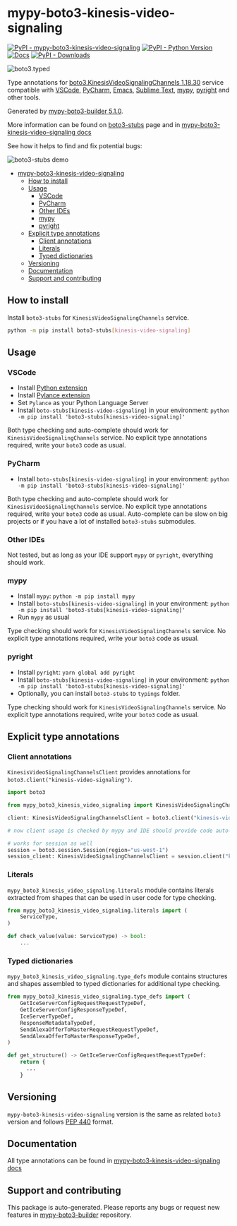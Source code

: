<a id="mypy-boto3-kinesis-video-signaling"></a>

# mypy-boto3-kinesis-video-signaling

[![PyPI - mypy-boto3-kinesis-video-signaling](https://img.shields.io/pypi/v/mypy-boto3-kinesis-video-signaling.svg?color=blue)](https://pypi.org/project/mypy-boto3-kinesis-video-signaling)
[![PyPI - Python Version](https://img.shields.io/pypi/pyversions/mypy-boto3-kinesis-video-signaling.svg?color=blue)](https://pypi.org/project/mypy-boto3-kinesis-video-signaling)
[![Docs](https://img.shields.io/readthedocs/mypy-boto3-builder.svg?color=blue)](https://mypy-boto3-builder.readthedocs.io/)
[![PyPI - Downloads](https://img.shields.io/pypi/dw/mypy-boto3-kinesis-video-signaling?color=blue)](https://pypistats.org/packages/mypy-boto3-kinesis-video-signaling)

![boto3.typed](https://github.com/vemel/mypy_boto3_builder/raw/master/logo.png)

Type annotations for
[boto3.KinesisVideoSignalingChannels 1.18.30](https://boto3.amazonaws.com/v1/documentation/api/1.18.30/reference/services/kinesis-video-signaling.html#KinesisVideoSignalingChannels)
service compatible with [VSCode](https://code.visualstudio.com/),
[PyCharm](https://www.jetbrains.com/pycharm/),
[Emacs](https://www.gnu.org/software/emacs/),
[Sublime Text](https://www.sublimetext.com/),
[mypy](https://github.com/python/mypy),
[pyright](https://github.com/microsoft/pyright) and other tools.

Generated by
[mypy-boto3-builder 5.1.0](https://github.com/vemel/mypy_boto3_builder).

More information can be found on
[boto3-stubs](https://pypi.org/project/boto3-stubs/) page and in
[mypy-boto3-kinesis-video-signaling docs](https://vemel.github.io/boto3_stubs_docs/mypy_boto3_kinesis_video_signaling/)

See how it helps to find and fix potential bugs:

![boto3-stubs demo](https://github.com/vemel/mypy_boto3_builder/raw/master/demo.gif)

- [mypy-boto3-kinesis-video-signaling](#mypy-boto3-kinesis-video-signaling)
  - [How to install](#how-to-install)
  - [Usage](#usage)
    - [VSCode](#vscode)
    - [PyCharm](#pycharm)
    - [Other IDEs](#other-ides)
    - [mypy](#mypy)
    - [pyright](#pyright)
  - [Explicit type annotations](#explicit-type-annotations)
    - [Client annotations](#client-annotations)
    - [Literals](#literals)
    - [Typed dictionaries](#typed-dictionaries)
  - [Versioning](#versioning)
  - [Documentation](#documentation)
  - [Support and contributing](#support-and-contributing)

<a id="how-to-install"></a>

## How to install

Install `boto3-stubs` for `KinesisVideoSignalingChannels` service.

```bash
python -m pip install boto3-stubs[kinesis-video-signaling]
```

<a id="usage"></a>

## Usage

<a id="vscode"></a>

### VSCode

- Install
  [Python extension](https://marketplace.visualstudio.com/items?itemName=ms-python.python)
- Install
  [Pylance extension](https://marketplace.visualstudio.com/items?itemName=ms-python.vscode-pylance)
- Set `Pylance` as your Python Language Server
- Install `boto-stubs[kinesis-video-signaling]` in your environment:
  `python -m pip install 'boto3-stubs[kinesis-video-signaling]'`

Both type checking and auto-complete should work for
`KinesisVideoSignalingChannels` service. No explicit type annotations required,
write your `boto3` code as usual.

<a id="pycharm"></a>

### PyCharm

- Install `boto-stubs[kinesis-video-signaling]` in your environment:
  `python -m pip install 'boto3-stubs[kinesis-video-signaling]'`

Both type checking and auto-complete should work for
`KinesisVideoSignalingChannels` service. No explicit type annotations required,
write your `boto3` code as usual. Auto-complete can be slow on big projects or
if you have a lot of installed `boto3-stubs` submodules.

<a id="other-ides"></a>

### Other IDEs

Not tested, but as long as your IDE support `mypy` or `pyright`, everything
should work.

<a id="mypy"></a>

### mypy

- Install `mypy`: `python -m pip install mypy`
- Install `boto-stubs[kinesis-video-signaling]` in your environment:
  `python -m pip install 'boto3-stubs[kinesis-video-signaling]'`
- Run `mypy` as usual

Type checking should work for `KinesisVideoSignalingChannels` service. No
explicit type annotations required, write your `boto3` code as usual.

<a id="pyright"></a>

### pyright

- Install `pyright`: `yarn global add pyright`
- Install `boto-stubs[kinesis-video-signaling]` in your environment:
  `python -m pip install 'boto3-stubs[kinesis-video-signaling]'`
- Optionally, you can install `boto3-stubs` to `typings` folder.

Type checking should work for `KinesisVideoSignalingChannels` service. No
explicit type annotations required, write your `boto3` code as usual.

<a id="explicit-type-annotations"></a>

## Explicit type annotations

<a id="client-annotations"></a>

### Client annotations

`KinesisVideoSignalingChannelsClient` provides annotations for
`boto3.client("kinesis-video-signaling")`.

```python
import boto3

from mypy_boto3_kinesis_video_signaling import KinesisVideoSignalingChannelsClient

client: KinesisVideoSignalingChannelsClient = boto3.client("kinesis-video-signaling")

# now client usage is checked by mypy and IDE should provide code auto-complete

# works for session as well
session = boto3.session.Session(region="us-west-1")
session_client: KinesisVideoSignalingChannelsClient = session.client("kinesis-video-signaling")
```

<a id="literals"></a>

### Literals

`mypy_boto3_kinesis_video_signaling.literals` module contains literals
extracted from shapes that can be used in user code for type checking.

```python
from mypy_boto3_kinesis_video_signaling.literals import (
    ServiceType,
)

def check_value(value: ServiceType) -> bool:
    ...
```

<a id="typed-dictionaries"></a>

### Typed dictionaries

`mypy_boto3_kinesis_video_signaling.type_defs` module contains structures and
shapes assembled to typed dictionaries for additional type checking.

```python
from mypy_boto3_kinesis_video_signaling.type_defs import (
    GetIceServerConfigRequestRequestTypeDef,
    GetIceServerConfigResponseTypeDef,
    IceServerTypeDef,
    ResponseMetadataTypeDef,
    SendAlexaOfferToMasterRequestRequestTypeDef,
    SendAlexaOfferToMasterResponseTypeDef,
)

def get_structure() -> GetIceServerConfigRequestRequestTypeDef:
    return {
      ...
    }
```

<a id="versioning"></a>

## Versioning

`mypy-boto3-kinesis-video-signaling` version is the same as related `boto3`
version and follows [PEP 440](https://www.python.org/dev/peps/pep-0440/)
format.

<a id="documentation"></a>

## Documentation

All type annotations can be found in
[mypy-boto3-kinesis-video-signaling docs](https://vemel.github.io/boto3_stubs_docs/mypy_boto3_kinesis_video_signaling/)

<a id="support-and-contributing"></a>

## Support and contributing

This package is auto-generated. Please reports any bugs or request new features
in [mypy-boto3-builder](https://github.com/vemel/mypy_boto3_builder/issues/)
repository.
